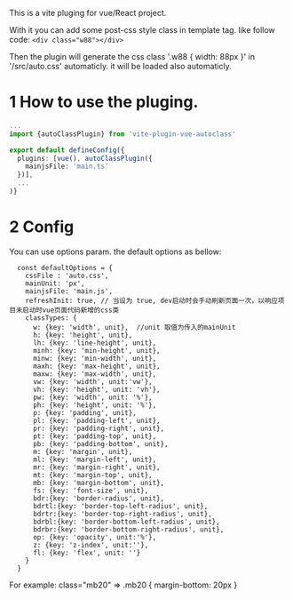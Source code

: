 This is a vite pluging for vue/React project.

With it you can add some post-css style class in template tag. like follow code:
``` <div class="w88"></div> ```

Then the plugin will generate the css class '.w88 { width: 88px }' in '/src/auto.css' automaticly. it will be loaded also automaticly.

# 1 How to use the pluging.

```//vite.config.ts
...
import {autoClassPlugin} from 'vite-plugin-vue-autoclass'

export default defineConfig({
  plugins: [vue(), autoClassPlugin({
    mainjsFile: 'main.ts'
  })],
  ...
)}
```

# 2 Config

You can use options param. the default options as bellow:

```
  const defaultOptions = {
    cssFile : 'auto.css', 
    mainUnit: 'px',
    mainjsFile: 'main.js', 
    refreshInit: true, // 当设为 true, dev启动时会手动刷新页面一次，以响应项目未启动时vue页面代码新增的css类
    classTypes: {
      w: {key: 'width', unit},  //unit 取值为传入的mainUnit
      h: {key: 'height', unit},
      lh: {key: 'line-height', unit},
      minh: {key: 'min-height', unit},
      minw: {key: 'min-width', unit},
      maxh: {key: 'max-height', unit},
      maxw: {key: 'max-width', unit},
      vw: {key: 'width', unit:'vw'},
      vh: {key: 'height', unit: 'vh'},
      pw: {key: 'width', unit: '%'},
      ph: {key: 'height', unit: '%'},
      p: {key: 'padding', unit},
      pl: {key: 'padding-left', unit},
      pr: {key: 'padding-right', unit},
      pt: {key: 'padding-top', unit},
      pb: {key: 'padding-bottom', unit},
      m: {key: 'margin', unit},
      ml: {key: 'margin-left', unit},
      mr: {key: 'margin-right', unit},
      mt: {key: 'margin-top', unit},
      mb: {key: 'margin-bottom', unit},
      fs: {key: 'font-size', unit},
      bdr:{key: 'border-radius', unit},
      bdrtl:{key: 'border-top-left-radius', unit},
      bdrtr:{key: 'border-top-right-radius', unit},
      bdrbl:{key: 'border-bottom-left-radius', unit},
      bdrbr:{key: 'border-bottom-right-radius', unit},
      op: {key: 'opacity', unit:'%'},
      z: {key: 'z-index', unit:''},
      fl: {key: 'flex', unit: ''}
    }
  }
```

For example: class="mb20" => .mb20 { margin-bottom: 20px }
